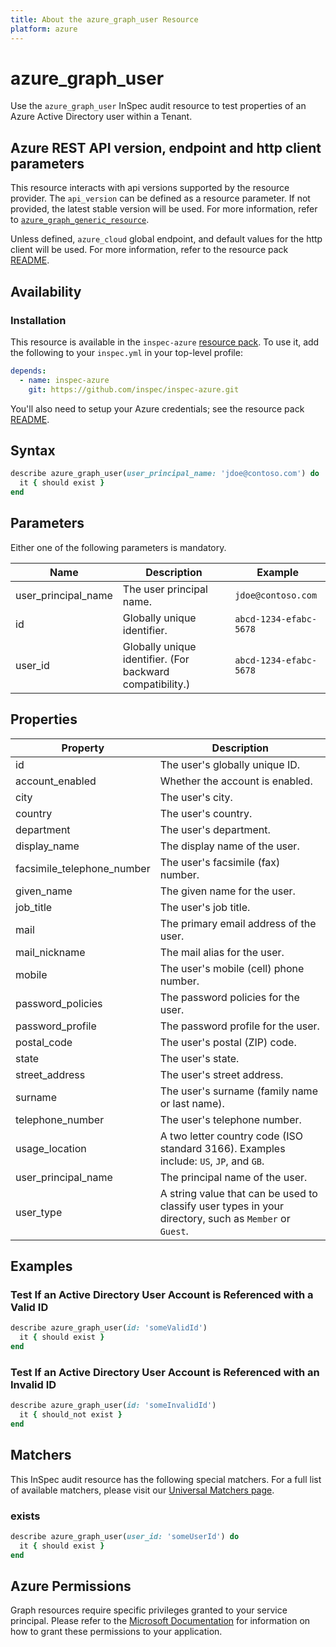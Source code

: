 ```yaml
---
title: About the azure_graph_user Resource
platform: azure
---
```


# azure_graph_user

Use the `azure_graph_user` InSpec audit resource to test properties of an Azure Active Directory user within a Tenant.

## Azure REST API version, endpoint and http client parameters

This resource interacts with api versions supported by the resource provider.
The `api_version` can be defined as a resource parameter.
If not provided, the latest stable version will be used.
For more information, refer to [`azure_graph_generic_resource`](azure_graph_generic_resource.md).

Unless defined, `azure_cloud` global endpoint, and default values for the http client will be used.
For more information, refer to the resource pack [README](../../README.md). 

## Availability

### Installation

This resource is available in the `inspec-azure` [resource pack](/inspec/glossary/#resource-pack). To use it, add the following to your `inspec.yml` in your top-level profile:
```yaml
depends:
  - name: inspec-azure
    git: https://github.com/inspec/inspec-azure.git
```
You'll also need to setup your Azure credentials; see the resource pack [README](../../README.md).

## Syntax
```ruby
describe azure_graph_user(user_principal_name: 'jdoe@contoso.com') do
  it { should exist }
end
```
## Parameters

Either one of the following parameters is mandatory.

| Name               | Description | Example |
|--------------------|-------------|---------|
| user_principal_name | The user principal name. | `jdoe@contoso.com` |
| id                  | Globally unique identifier. | `abcd-1234-efabc-5678` |
| user_id             | Globally unique identifier. (For backward compatibility.) | `abcd-1234-efabc-5678` |  

## Properties

| Property                      | Description |
|-------------------------------|-------------|
| id                            | The user's globally unique ID. |
| account_enabled               | Whether the account is enabled. |
| city                          | The user's city. |
| country                       | The user's country. |
| department                    | The user's department. |
| display_name                  | The display name of the user. |
| facsimile_telephone_number    | The user's facsimile (fax) number. |
| given_name                    | The given name for the user. |
| job_title                     | The user's job title. |      
| mail                          | The primary email address of the user. |
| mail_nickname                 | The mail alias for the user. |
| mobile                        | The user's mobile (cell) phone number. |
| password_policies             | The password policies for the user. |
| password_profile              | The password profile for the user. |
| postal_code                   | The user's postal (ZIP) code. |
| state                         | The user's state. |
| street_address                | The user's street address. |
| surname                       | The user's surname (family name or last name). |
| telephone_number              | The user's telephone number. |
| usage_location                | A two letter country code (ISO standard 3166). Examples include: `US`, `JP`, and `GB`. |
| user_principal_name           | The principal name of the user. |
| user_type                     | A string value that can be used to classify user types in your directory, such as `Member` or `Guest`. |

## Examples

### Test If an Active Directory User Account is Referenced with a Valid ID
```ruby
describe azure_graph_user(id: 'someValidId')
  it { should exist }
end
```
### Test If an Active Directory User Account is Referenced with an Invalid ID
```ruby
describe azure_graph_user(id: 'someInvalidId')
  it { should_not exist }
end
```
## Matchers

This InSpec audit resource has the following special matchers. For a full list of available matchers, please visit our [Universal Matchers page](https://www.inspec.io/docs/reference/matchers/).

### exists
```ruby
describe azure_graph_user(user_id: 'someUserId') do
  it { should exist }
end
```
## Azure Permissions

Graph resources require specific privileges granted to your service principal.
Please refer to the [Microsoft Documentation](https://docs.microsoft.com/en-us/azure/active-directory/develop/active-directory-integrating-applications#updating-an-application) for information on how to grant these permissions to your application.